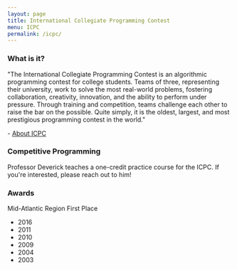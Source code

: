 ```yaml
---
layout: page
title: International Collegiate Programming Contest
menu: ICPC
permalink: /icpc/
---
```


### What is it?
"The International Collegiate Programming Contest is an algorithmic programming
contest for college students. Teams of three, representing their university,
work to solve the most real-world problems, fostering collaboration, creativity,
innovation, and the ability to perform under pressure. Through training and
competition, teams challenge each other to raise the bar on the possible. Quite 
simply, it is the oldest, largest, and most prestigious programming contest in
the world."

\- [About ICPC](https://icpc.baylor.edu/)

### Competitive Programming
Professor Deverick teaches a one-credit practice course for the ICPC.
If you're interested, please reach out to him!

### Awards

Mid-Atlantic Region First Place
* 2016
* 2011
* 2010
* 2009
* 2004
* 2003


